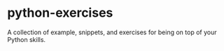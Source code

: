 # python-exercises
A collection of example, snippets, and exercises for being on top of your Python skills.
